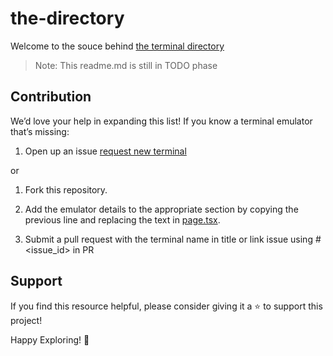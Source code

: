 # the-directory
Welcome to the souce behind [the terminal directory](https://termui.sh)

> Note: This readme.md is still in TODO phase

## Contribution
We’d love your help in expanding this list! If you know a terminal emulator that’s missing:

1. Open up an issue [request new terminal](https://github.com/termui-sh/the-directory/issues/new?title=New+Terminal+:+%3CEnter+Terminal%20Name%20Here%3E&body=%23%23+Description+%3Cbr/%3E+%0AEnter%20Description%20of%20terminal%20below&labels=enhancement)

or

1. Fork this repository.

2. Add the emulator details to the appropriate section by copying the previous line and replacing the text in [page.tsx](https://github.com/termui-sh/the-directory/blob/main/app/page.tsx).

3. Submit a pull request with the terminal name in title or link issue using #<issue_id> in PR

## Support
If you find this resource helpful, please consider giving it a ⭐️ to support this project!

Happy Exploring! 🚀
